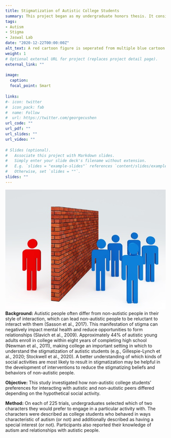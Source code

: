 ```yaml
---
title: Stigmatization of Autistic College Students
summary: This project began as my undergraduate honors thesis. It considers how non-autistic college students’ interest in interacting with peers is impacted by the peers’ social behavior and special interests. You can read the first paper from this study in my Publications section!
tags:
- Autism
- Stigma
- Jaswal Lab
date: "2020-12-22T00:00:00Z"
alt_text: A red cartoon figure is seperated from multiple blue cartoon figures by a brick wall.
weight: 1
# Optional external URL for project (replaces project detail page).
external_link: ""

image: 
  caption: 
  focal_point: Smart

links:
#- icon: twitter
#  icon_pack: fab
#  name: Follow
#  url: https://twitter.com/georgecushen
url_code: ""
url_pdf: ""
url_slides: ""
url_video: ""

# Slides (optional).
#   Associate this project with Markdown slides.
#   Simply enter your slide deck's filename without extension.
#   E.g. `slides = "example-slides"` references `content/slides/example-slides.md`.
#   Otherwise, set `slides = ""`.
slides: ""
---
```

![A red cartoon figure is seperated from multiple blue cartoon figures by a brick wall.](projImage.jpg)
**Background:**
Autistic people often differ from non-autistic people in their style of interaction, which can lead non-autistic people to be reluctant to interact with them (Sasson et al., 2017). This manifestation of stigma can negatively impact mental health and reduce opportunities to form relationships (Slavich et al., 2009). Approximately 44% of autistic young adults enroll in college within eight years of completing high school (Newman et al., 2011), making college an important setting in which to understand the stigmatization of autistic students (e.g., Gillespie-Lynch et al., 2020; Stockwell et al., 2020). A better understanding of which kinds of social activities are most likely to result in stigmatization may be helpful in the development of interventions to reduce the stigmatizing beliefs and behaviors of non-autistic people.

**Objective:**
This study investigated how non-autistic college students’ preferences for interacting with autistic and non-autistic peers differed depending on the hypothetical social activity.

**Method:**
On each of 225 trials, undergraduates selected which of two characters they would prefer to engage in a particular activity with. The characters were described as college students who behaved in ways characteristic of autism (or not) and additionally described as having a special interest (or not). Participants also reported their knowledge of autism and relationships with autistic people. 